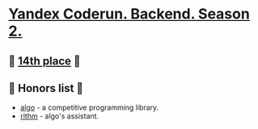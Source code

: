 
# [Yandex Coderun. Backend. Season 2.](https://coderun.yandex.ru/seasons/2024-summer/tracks/backend/rating)  

## 🎉 [14th place](./certificate.pdf) 🎉

## 👏 Honors list 👏

- [algo](https://github.com/3DpoNCh1k/algo) - a competitive programming library.
- [rithm](https://github.com/3DpoNCh1k/rithm) - algo's assistant.
